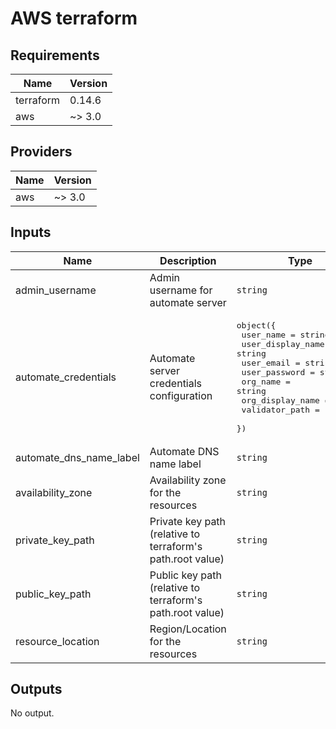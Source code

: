 # AWS terraform

## Requirements

| Name | Version |
|------|---------|
| terraform | 0.14.6 |
| aws | ~> 3.0 |

## Providers

| Name | Version |
|------|---------|
| aws | ~> 3.0 |

## Inputs

| Name | Description | Type | Default | Required |
|------|-------------|------|---------|:--------:|
| admin\_username | Admin username for automate server | `string` | n/a | yes |
| automate\_credentials | Automate server credentials configuration | <pre>object({<br>    user_name         = string<br>    user_display_name = string<br>    user_email        = string<br>    user_password     = string<br>    org_name          = string<br>    org_display_name  = string<br>    validator_path    = string<br>  })</pre> | n/a | yes |
| automate\_dns\_name\_label | Automate DNS name label | `string` | n/a | yes |
| availability\_zone | Availability zone for the resources | `string` | n/a | yes |
| private\_key\_path | Private key path (relative to terraform's path.root value) | `string` | `"../keys/aws_terraform"` | no |
| public\_key\_path | Public key path (relative to terraform's path.root value) | `string` | `"../keys/aws_terraform.pub"` | no |
| resource\_location | Region/Location for the resources | `string` | n/a | yes |

## Outputs

No output.

